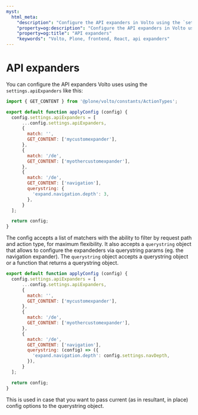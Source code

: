 ```yaml
---
myst:
  html_meta:
    "description": "Configure the API expanders in Volto using the `settings.apiExpanders`"
    "property=og:description": "Configure the API expanders in Volto using the `settings.apiExpanders`"
    "property=og:title": "API expanders"
    "keywords": "Volto, Plone, frontend, React, api expanders"
---
```


# API expanders

You can configure the API expanders Volto uses using the `settings.apiExpanders` like this:

```jsx
import { GET_CONTENT } from '@plone/volto/constants/ActionTypes';

export default function applyConfig (config) {
  config.settings.apiExpanders = [
      ...config.settings.apiExpanders,
      {
        match: '',
        GET_CONTENT: ['mycustomexpander'],
      },
      {
        match: '/de',
        GET_CONTENT: ['myothercustomexpander'],
      },
      {
        match: '/de',
        GET_CONTENT: ['navigation'],
        querystring: {
          'expand.navigation.depth': 3,
        },
      }
  ];

  return config;
}
```

The config accepts a list of matchers with the ability to filter by request path and action type, for maximum flexibility.
It also accepts a `querystring` object that allows to configure the expandeders via querystring params (eg. the navigation expander).
The `querystring` object accepts a querystring object or a function that returns a querystring object.

```js
export default function applyConfig (config) {
  config.settings.apiExpanders = [
      ...config.settings.apiExpanders,
      {
        match: '',
        GET_CONTENT: ['mycustomexpander'],
      },
      {
        match: '/de',
        GET_CONTENT: ['myothercustomexpander'],
      },
      {
        match: '/de',
        GET_CONTENT: ['navigation'],
        querystring: (config) => ({
          'expand.navigation.depth': config.settings.navDepth,
        }),
      }
  ];

  return config;
}
```

This is used in case that you want to pass current (as in resultant, in place) config options to the querystring object.
